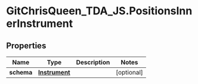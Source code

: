 # GitChrisQueen_TDA_JS.PositionsInnerInstrument

## Properties
Name | Type | Description | Notes
------------ | ------------- | ------------- | -------------
**schema** | [**Instrument**](Instrument.md) |  | [optional] 
